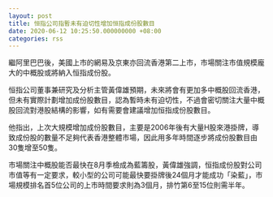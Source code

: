 ```yaml
---
layout: post
title: 恒指公司指暫未有迫切性增加恒指成份股數目
date: 2020-06-12 10:25:50.000000000 +08:00
categories: rss
---
```


繼阿里巴巴後，美國上市的網易及京東亦回流香港第二上市，市場關注市值規模龐大的中概股或將納入恒指成份股。

恒指公司董事兼研究及分析主管黃偉雄預期，未來將會有更加多中概股回流香港，但未有實際計劃增加成份股數目，認為暫時未有迫切性，不過會密切關注大量中概股回流對港股結構的影響，如有需要會建議增加恒指成份股數目。

他指出，上次大規模增加成份股數目，主要是2006年後有大量H股來港掛牌，導致成份股的數量不足夠代表香港整體市場，因此用多年時間逐步將成份股數目由30隻增至50隻。

市場關注中概股能否最快在8月季檢成為藍籌股，黃偉雄強調，恒指成份股對公司市值等有一定要求，較小型的公司可能最快要掛牌後24個月才能成功「染藍」，市場規模排名首5位公司的上市時間要求則為3個月，排竹第6至15位則需半年。
